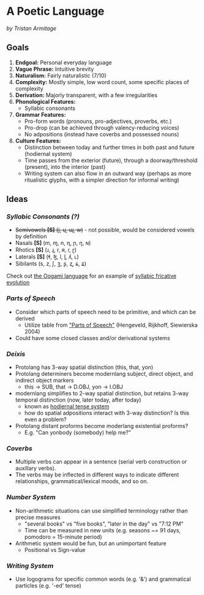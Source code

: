 # A Poetic Language

_by Tristan Armitage_

## Goals

1. **Endgoal:** Personal everyday language
2. **Vague Phrase:** Intuitive brevity
3. **Naturalism:** Fairly naturalistic (7/10)
4. **Complexity:** Mostly simple, low word count, some specific places of complexity
5. **Derivation:** Majorly transparent, with a few irregularities
6. **Phonological Features:** 
    - Syllabic consonants
7. **Grammar Features:**
    - Pro-form words (pronouns, pro-adjectives, proverbs, etc.)
    - Pro-drop (can be achieved through valency-reducing voices)
    - No adpositions (instead have coverbs and possessed nouns)
8. **Culture Features:** 
    - Distinction between today and further times in both past and future (hodiernal system)
    - Time passes from the exterior (future), through a doorway/threshold (present), into the interior (past) 
    - Writing system can also flow in an outward way (perhaps as more ritualistic glyphs, with a simpler direction for informal writing)

## Ideas

### ***Syllabic Consonants (?)***

- ~~Semivowels **[S]** (j, ɥ, ɰ, w)~~ - not possible, would be considered vowels by definition
- Nasals **[S]** (m, ɱ, n, ɳ, ɲ, ŋ, ɴ)
- Rhotics **[S]** (ɹ, ɻ, r, ʀ, ɾ, ɽ)
- Laterals **[S]** (ɬ, ɮ, l, ɭ, ʎ, ʟ) 
- Sibilants (s, z, ʃ, ʒ, ʂ, ʐ, ɕ, ʑ)

Check out [the Oogami language](https://en.wikipedia.org/wiki/Miyakoan_language#Consonants) for an example of [syllabic fricative evolution](http://amritas.com/101023.htm#10192359)

### ***Parts of Speech***

- Consider which parts of speech need to be primitive, and which can be derived
    - Utilize table from ["Parts of Speech"](https://pure.uva.nl/ws/files/3933678/56452_zt02036p126.pdf) (Henɡeveld, Rijkhoff, Siewierska 2004)
- Could have some closed classes and/or derivational systems

### ***Deixis***

- Protolang has 3-way spatial distinction (this, that, yon)
- Protolang determiners become modernlang subject, direct object, and indirect object markers
    - this -> SUB, that -> D.OBJ, yon -> I.OBJ
- modernlang simplifies to 2-way spatial distinction, but retains 3-way temporal distinction (now, later today, after today)
    - known as [hodiernal tense system](https://en.wikipedia.org/wiki/Hodiernal_tense)
    - how do spatial adpositions interact with 3-way distinction?  Is this even a problem?
- Protolang distant proforms become moderlang existential proforms?
    - E.g. "Can yonbody (somebody) help me?"

### ***Coverbs***

- Multiple verbs can appear in a sentence (serial verb construction or auxillary verbs).
- The verbs may be inflected in different ways to indicate different relationships, grammatical/lexical moods, and so on.

### ***Number System***

- Non-arithmetic situations can use simplified terminology rather than precise measures
    - "several books" vs "five books", "later in the day" vs "7:12 PM"
    - Time can be measured in new units (e.g. seasons ~= 91 days, pomodoro = 15-minute period)
- Arithmetic system would be fun, but an unimportant feature
    - Positional vs Sign-value

### ***Writing System***

- Use logograms for specific common words (e.g. '&') and ɡrammatical particles (e.ɡ. '-ed' tense)
